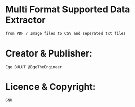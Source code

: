 # Multi Format Supported Data Extractor
    from PDF / Image files to CSV and seperated txt files

# Creator & Publisher: 
    Ege BULUT @EgeTheEngineer


# Licence & Copyright: 
    GNU
